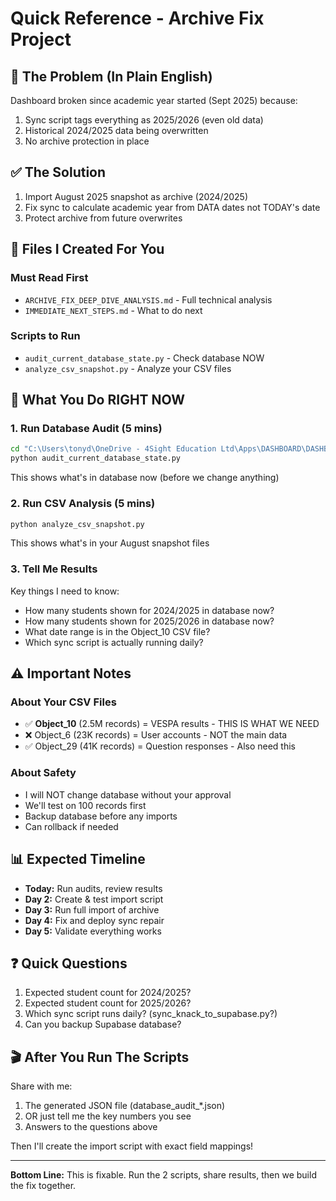 # Quick Reference - Archive Fix Project

## 🎯 The Problem (In Plain English)
Dashboard broken since academic year started (Sept 2025) because:
1. Sync script tags everything as 2025/2026 (even old data)
2. Historical 2024/2025 data being overwritten
3. No archive protection in place

## ✅ The Solution
1. Import August 2025 snapshot as archive (2024/2025)
2. Fix sync to calculate academic year from DATA dates not TODAY's date
3. Protect archive from future overwrites

## 📁 Files I Created For You

### Must Read First
- `ARCHIVE_FIX_DEEP_DIVE_ANALYSIS.md` - Full technical analysis
- `IMMEDIATE_NEXT_STEPS.md` - What to do next

### Scripts to Run
- `audit_current_database_state.py` - Check database NOW
- `analyze_csv_snapshot.py` - Analyze your CSV files

## 🏃 What You Do RIGHT NOW

### 1. Run Database Audit (5 mins)
```bash
cd "C:\Users\tonyd\OneDrive - 4Sight Education Ltd\Apps\DASHBOARD\DASHBOARD"
python audit_current_database_state.py
```
This shows what's in database now (before we change anything)

### 2. Run CSV Analysis (5 mins)
```bash
python analyze_csv_snapshot.py
```
This shows what's in your August snapshot files

### 3. Tell Me Results
Key things I need to know:
- How many students shown for 2024/2025 in database now?
- How many students shown for 2025/2026 in database now?
- What date range is in the Object_10 CSV file?
- Which sync script is actually running daily?

## ⚠️ Important Notes

### About Your CSV Files
- ✅ **Object_10** (2.5M records) = VESPA results - THIS IS WHAT WE NEED
- ❌ Object_6 (23K records) = User accounts - NOT the main data
- ✅ Object_29 (41K records) = Question responses - Also need this

### About Safety
- I will NOT change database without your approval
- We'll test on 100 records first
- Backup database before any imports
- Can rollback if needed

## 📊 Expected Timeline

- **Today:** Run audits, review results
- **Day 2:** Create & test import script
- **Day 3:** Run full import of archive
- **Day 4:** Fix and deploy sync repair
- **Day 5:** Validate everything works

## ❓ Quick Questions
1. Expected student count for 2024/2025? 
2. Expected student count for 2025/2026?
3. Which sync script runs daily? (sync_knack_to_supabase.py?)
4. Can you backup Supabase database?

## 🎬 After You Run The Scripts

Share with me:
1. The generated JSON file (database_audit_*.json)
2. OR just tell me the key numbers you see
3. Answers to the questions above

Then I'll create the import script with exact field mappings!

---
**Bottom Line:** This is fixable. Run the 2 scripts, share results, then we build the fix together.

